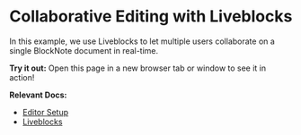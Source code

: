 # Collaborative Editing with Liveblocks

In this example, we use Liveblocks to let multiple users collaborate on a single BlockNote document in real-time.

**Try it out:** Open this page in a new browser tab or window to see it in action!

**Relevant Docs:**

- [Editor Setup](/docs/editor-basics/setup)
- [Liveblocks](/docs/collaboration/real-time-collaboration#liveblocks)

